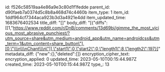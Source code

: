 id: f526c58519aa4e86a9e3c80d1f1fedde
parent_id: d90faeb7a0374d5c8b8a468d74c4460b
item_type: 1
item_id: 1ddf964cf7344aca923b3d3a4921e4dd
item_updated_time: 1683676402534
title_diff: "[]"
body_diff: "[{\"diffs\":[[1,\"https://www.reddit.com/r/DnB/comments/13d69bi/gimme_the_most_vicious_most_abrasive_punchiest/?utm_source=share&utm_medium=android_app&utm_name=androidcss&utm_term=1&utm_content=share_button\"],[0,\"\\\n\\\nChant\\\n\"]],\"start1\":0,\"start2\":0,\"length1\":8,\"length2\":197}]"
metadata_diff: {"new":{},"deleted":[]}
encryption_cipher_text: 
encryption_applied: 0
updated_time: 2023-05-10T00:15:44.987Z
created_time: 2023-05-10T00:15:44.987Z
type_: 13